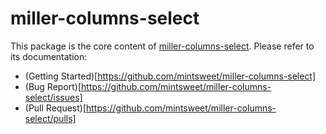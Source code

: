 # miller-columns-select

This package is the core content of [miller-columns-select](https://github.com/mintsweet/miller-columns-select).
Please refer to its documentation:

- (Getting Started)[https://github.com/mintsweet/miller-columns-select]
- (Bug Report)[https://github.com/mintsweet/miller-columns-select/issues]
- (Pull Request)[https://github.com/mintsweet/miller-columns-select/pulls]
